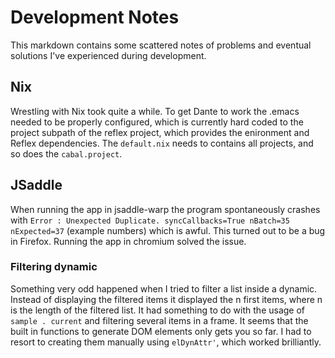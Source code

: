 # Development Notes

This markdown contains some scattered notes of problems and eventual solutions I've experienced during development.

## Nix
Wrestling with Nix took quite a while. To get Dante to work the .emacs needed to be properly configured, which is currently hard coded to the project subpath of the reflex project, which provides the enironment and Reflex dependencies. The `default.nix` needs to contains all projects, and so does the `cabal.project`.

## JSaddle
When running the app in jsaddle-warp the program spontaneously crashes with `Error : Unexpected Duplicate. syncCallbacks=True nBatch=35 nExpected=37` (example numbers) which is awful. This turned out to be a bug in Firefox. Running the app in chromium solved the issue.

### Filtering dynamic
Something very odd happened when I tried to filter a list inside a dynamic. Instead of displaying the filtered items it displayed the n first items, where n is the length of the filtered list. It had something to do with the usage of `sample . current` and filtering several items in a frame. It seems that the built in functions to generate DOM elements only gets you so far. I had to resort to creating them manually using `elDynAttr'`, which worked brilliantly.